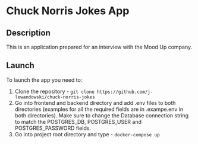 # Chuck Norris Jokes App

## Description

This is an application prepared for an interview with the Mood Up company.

## Launch

To launch the app you need to:

1. Clone the repository - `git clone https://github.com/j-lewandowski/chuck-norris-jokes`
2. Go into frontend and backend directory and add .env files to both directories (examples for all the required fields are in .exampe.env in both directories). Make sure to change the Database connection string to match the POSTGRES_DB, POSTGRES_USER and POSTGRES_PASSWORD fields.
3. Go into project root directory and type - `docker-compose up`
